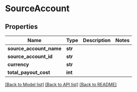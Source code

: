 # SourceAccount

## Properties
Name | Type | Description | Notes
------------ | ------------- | ------------- | -------------
**source_account_name** | **str** |  | 
**source_account_id** | **str** |  | 
**currency** | **str** |  | 
**total_payout_cost** | **int** |  | 

[[Back to Model list]](../README.md#documentation-for-models) [[Back to API list]](../README.md#documentation-for-api-endpoints) [[Back to README]](../README.md)


